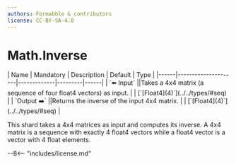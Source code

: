 ```yaml
---
authors: Formabble & contributors
license: CC-BY-SA-4.0
---
```



# Math.Inverse

<div class="sh-parameters" markdown="1">
| Name | Mandatory | Description | Default | Type |
|------|---------------------|-------------|---------|------|
| `⬅️ Input` ||Takes a 4x4 matrix (a sequence of four float4 vectors) as input. | | [`[Float4](4)`](../../types/#seq) |
| `Output ➡️` ||Returns the inverse of the input 4x4 matrix. | | [`[Float4](4)`](../../types/#seq) |

</div>

This shard takes a 4x4 matrices as input and computes its inverse. A 4x4 matrix is a sequence with exactly 4 float4 vectors while a float4 vector is a vector with 4 float elements.

--8<-- "includes/license.md"

